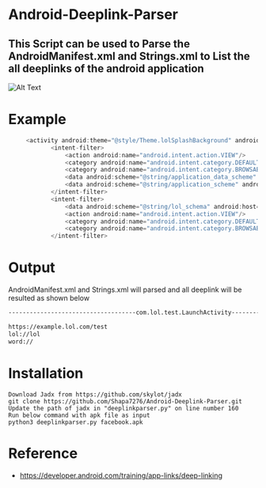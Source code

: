 # Android-Deeplink-Parser

## This Script can be used to Parse the AndroidManifest.xml and Strings.xml to List the all deeplinks of the android application 


![Alt Text](https://github.com/Shapa7276/Android-Deeplink-Parser/blob/main/Animation.gif)

# Example 

```Java
     <activity android:theme="@style/Theme.lolSplashBackground" android:name="com.lol.test.LaunchActivity" android:screenOrientation="portrait">
            <intent-filter>
                <action android:name="android.intent.action.VIEW"/>
                <category android:name="android.intent.category.DEFAULT"/>
                <category android:name="android.intent.category.BROWSABLE"/>
                <data android:scheme="@string/application_data_scheme" android:host="@string/application_data_host"/>
                <data android:scheme="@string/application_scheme" android:host="@string/application_data_host"/>
            </intent-filter>
            <intent-filter>
                <data android:scheme="@string/lol_schema" android:host="@string/lol_host"/>
                <action android:name="android.intent.action.VIEW"/>
                <category android:name="android.intent.category.DEFAULT"/>
                <category android:name="android.intent.category.BROWSABLE"/>
            </intent-filter>

```

# Output 
 AndroidManifest.xml and Strings.xml  will parsed and all deeplink will  be resulted as shown below 
 
```bash
------------------------------------com.lol.test.LaunchActivity----------------------------------------------

https://example.lol.com/test
lol://lol
word://
```

# Installation
```
Download Jadx from https://github.com/skylot/jadx
git clone https://github.com/Shapa7276/Android-Deeplink-Parser.git
Update the path of jadx in "deeplinkparser.py" on line number 160
Run below command with apk file as input 
python3 deeplinkparser.py facebook.apk
```

# Reference 
* https://developer.android.com/training/app-links/deep-linking
